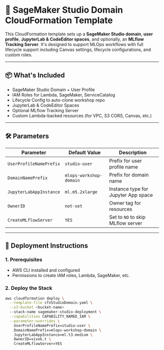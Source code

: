 # 🚀 SageMaker Studio Domain CloudFormation Template

This CloudFormation template sets up a **SageMaker Studio domain**, **user profile**, **JupyterLab & CodeEditor spaces**, and optionally, an **MLflow Tracking Server**. It's designed to support MLOps workflows with full lifecycle support including Canvas settings, lifecycle configurations, and custom roles.

---

## 📦 What's Included

- SageMaker Studio Domain + User Profile
- IAM Roles for Lambda, SageMaker, ServiceCatalog
- Lifecycle Config to auto-clone workshop repo
- JupyterLab & CodeEditor Spaces
- Optional MLflow Tracking Server
- Custom Lambda-backed resources (for VPC, S3 CORS, Canvas, etc.)

---

## 🛠 Parameters

| Parameter              | Default Value             | Description |
|------------------------|---------------------------|-------------|
| `UserProfileNamePrefix` | `studio-user`            | Prefix for user profile name |
| `DomainNamePrefix`      | `mlops-workshop-domain`  | Prefix for domain name |
| `JupyterLabAppInstance` | `ml.m5.2xlarge`          | Instance type for Jupyter App space |
| `OwnerID`               | `not-set`                | Owner tag for resources |
| `CreateMLflowServer`    | `YES`                    | Set to `NO` to skip MLflow server |

---

## 🚀 Deployment Instructions

### 1. Prerequisites
- AWS CLI installed and configured
- Permissions to create IAM roles, Lambda, SageMaker, etc.

### 2. Deploy the Stack

```bash
aws cloudformation deploy \
  --template-file cfnStudioDomain.yaml \
  --s3-bucket <bucket-name>
  --stack-name sagemaker-studio-deployment \
  --capabilities CAPABILITY_NAMED_IAM \
  --parameter-overrides \
    UserProfileNamePrefix=studio-user \
    DomainNamePrefix=mlops-workshop-domain \
    JupyterLabAppInstance=ml.t3.medium \
    OwnerID=vivek.t \
    CreateMLflowServer=YES
